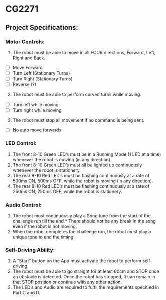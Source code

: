 # CG2271

## Project Specifications:

### Motor Controls:
1. The robot must be able to move in all FOUR directions, Forward, Left, Right and Back.
- [ ] Move Forward 
- [ ] Turn Left (Stationary Turns)
- [ ] Turn Right (Stationary Turns)
- [ ] Reverse (?)
2. The robot must be able to perform curved turns while moving.
- [ ] Turn left while moving
- [ ] Turn right while moving
3. The robot must stop all movement if no command is being sent.
- [ ] No auto move forwards

### LED Control:
1. The front 8-10 Green LED’s must be in a Running Mode (1 LED at a time) whenever the robot is moving (in any direction).
2. The front 8-10 Green LED’s must all be lighted up continuously whenever the robot is stationery.
3. The rear 8-10 Red LED’s must be flashing continuously at a rate of 500ms ON, 500ms OFF, while the robot is moving (in any direction).
4. The rear 8-10 Red LED’s must be flashing continuously at a rate of 250ms ON, 250ms OFF, while the robot is stationery.

### Audio Control:
1. The robot must continuously play a Song tune from the start of the challenge run till the end.* There should not be any break in the song even if the robot is not moving.
2. When the robot completes the challenge run, the robot must play a unique tone to end the timing.

### Self-Driving Ability:
1. A “Start” button on the App must activate the robot to perform self-driving
2. The robot must be able to go straight for at least 60cm and STOP once an obstacle is detected. Once the robot has stopped, it can remain in that STOP position or continue with any other action.
3. The LED’s and Audio are required to fulfil the requirements specified in Part C and D.
